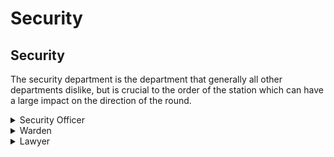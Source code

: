 # Security

## Security <img src="https://lh3.googleusercontent.com/Gu82RVgvMEJshQ79i0fFAW66sFtgTQLpF0AfwWAyR1F3l7HRUfMEF4FfTpmX8vjrk_9rxG7ehL-0jjHLnOS2A6S8CC0wLM7EWRi5OGGk5-j8qg-7am-LlKL4CxpPE6MiTQBYwsnmByIs66rAcKTFVw" alt="" data-size="line">

The security department is the department that generally all other departments dislike, but is crucial to the order of the station which can have a large impact on the direction of the round.

<details>

<summary>Security Officer</summary>

**Quantity: 4-5**

As a security officer, a player’s objective is simple: keep the station secure! Security officers may enjoy access to a broad range of weaponry and armor, but with great power comes great responsibility.&#x20;

Players in this role are the offense, and defense when it comes to protecting the station, whether that means arresting the clown for breaking into the morgue, or opening fire down a densely crowded hallway just to take down a hostile monkey. Security officers are responsible for all crew and non-crew infractions, and may face brutal opposition from other players when attempting to perform an arrest.&#x20;

This role is ideal for players who want to see action, as well as a great deal of responsibility and accountability.

</details>

<details>

<summary>Warden</summary>

**Quantity: 1**

The warden plays a simple, yet unique role in the station: watch over the security wing. This means ensuring players don’t break out of prison, and ensuring nobody breaks into the armory. The warden also is in charge of all matters relating to prisoners, unless otherwise stated by the Head of Security.&#x20;

This role is among the simplest in the entire game, yet can quickly turn into a struggle even for experienced players if the security wing is compromised in any way.

</details>

<details>

<summary>Lawyer</summary>

**Quantity: 2**

Lawyers are a unique role to the security department in that they have no tools or even authority to issue warrants, detain, or release suspects.

Their entire goal relies on using spess law to argue in roleplay court for the safe release of their clients.

</details>
